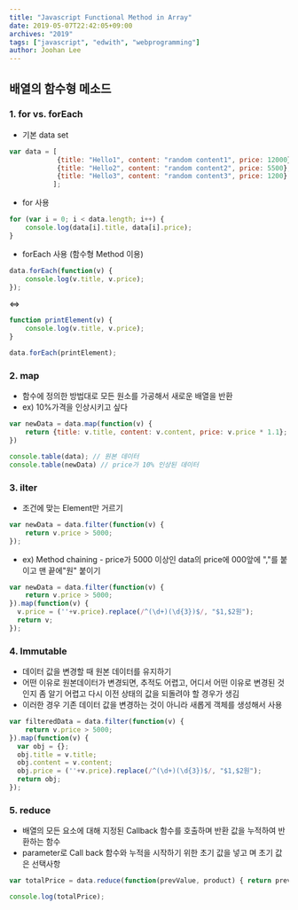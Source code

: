 ```yaml
---
title: "Javascript Functional Method in Array"
date: 2019-05-07T22:42:05+09:00
archives: "2019"
tags: ["javascript", "edwith", "webprogramming"]
author: Joohan Lee
---
```


## 배열의 함수형 메소드

### 1. for vs. forEach

- 기본 data set

```javascript
var data = [
    		{title: "Hello1", content: "random content1", price: 12000},
            {title: "Hello2", content: "random content2", price: 5500},
            {title: "Hello3", content: "random content3", price: 1200}
           ];
```

- for 사용

```javascript
for (var i = 0; i < data.length; i++) {
    console.log(data[i].title, data[i].price);
}
```

- forEach 사용 (함수형 Method 이용)

```javascript
data.forEach(function(v) {
    console.log(v.title, v.price);
});
```

<=>

```javascript
function printElement(v) {
    console.log(v.title, v.price);
}

data.forEach(printElement);
```

### 2. map

- 함수에 정의한 방법대로 모든 원소를 가공해서 새로운 배열을 반환
- ex) 10%가격을 인상시키고 싶다

```javascript
var newData = data.map(function(v) {
    return {title: v.title, content: v.content, price: v.price * 1.1};
})

console.table(data); // 원본 데이터
console.table(newData) // price가 10% 인상된 데이터
```

### 3. ilter

- 조건에 맞는 Element만 거르기

```javascript
var newData = data.filter(function(v) {
    return v.price > 5000;
});
```

- ex) Method chaining - price가 5000 이상인 data의 price에 000앞에 ","를 붙이고 맨 끝에"원" 붙이기

```javascript
var newData = data.filter(function(v) {
    return v.price > 5000;
}).map(function(v) {
  v.price = (''+v.price).replace(/^(\d+)(\d{3})$/, "$1,$2원");
  return v;
});
```

### 4. Immutable

- 데이터 값을 변경할 때 원본 데이터를 유지하기
- 어떤 이유로 원본데이터가 변경되면, 추적도 어렵고, 어디서 어떤 이유로 변경된 것인지 좀 알기 어렵고 다시 이전 상태의 값을 되돌려야 할 경우가 생김
- 이러한 경우 기존 데이터 값을 변경하는 것이 아니라 새롭게 객체를 생성해서 사용

```javascript
var filteredData = data.filter(function(v) {
    return v.price > 5000;
}).map(function(v) {
  var obj = {};
  obj.title = v.title;
  obj.content = v.content;
  obj.price = (''+v.price).replace(/^(\d+)(\d{3})$/, "$1,$2원");
  return obj;
});
```

### 5. reduce

- 배열의 모든 요소에 대해 지정된 Callback 함수를 호출하며 반환 값을 누적하여 반환하는 함수
- parameter로 Call back 함수와 누적을 시작하기 위한 초기 값을 넣고 며 초기 값은 선택사항

```javascript
var totalPrice = data.reduce(function(prevValue, product) { return prevValue + product.price; }, 0);

console.log(totalPrice);
```





